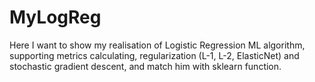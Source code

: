 # MyLogReg
Here I want to show my realisation of Logistic Regression ML algorithm, supporting metrics calculating, regularization (L-1, L-2, ElasticNet) and stochastic gradient descent, and match him with sklearn function.
